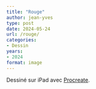 ```yaml
---
title: "Rouge"
author: jean-yves
type: post
date: 2024-05-24
url: /rouge/
categories:
- Dessin
years:
- 2024
format: image
---
```

Dessiné sur iPad avec [Procreate][1].

[1]:	https://procreate.com/